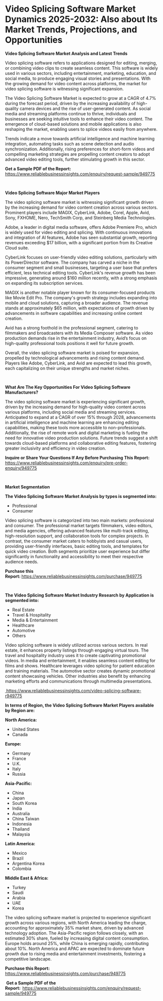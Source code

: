 <p><h1>Video Splicing Software Market Dynamics 2025-2032: Also about Its Market Trends, Projections, and Opportunities</h1></p><p><strong>Video Splicing Software Market Analysis and Latest Trends</strong></p>
<p><p>Video splicing software refers to applications designed for editing, merging, or combining video clips to create seamless content. This software is widely used in various sectors, including entertainment, marketing, education, and social media, to produce engaging visual stories and presentations. With the growing demand for video content across platforms, the market for video splicing software is witnessing significant expansion.</p><p>The Video Splicing Software Market is expected to grow at a CAGR of 4.7% during the forecast period, driven by the increasing availability of high-quality camera devices and the rise of user-generated content. As social media and streaming platforms continue to thrive, individuals and businesses are seeking intuitive tools to enhance their video content. The emergence of cloud-based solutions and mobile applications is also reshaping the market, enabling users to splice videos easily from anywhere.</p><p>Trends indicate a move towards artificial intelligence and machine learning integration, automating tasks such as scene detection and audio synchronization. Additionally, rising preferences for short-form videos and compelling marketing strategies are propelling content creators to adopt advanced video editing tools, further stimulating growth in this sector.</p></p>
<p><strong>Get a Sample PDF of the Report:&nbsp;</strong> <a href="https://www.reliablebusinessinsights.com/enquiry/request-sample/949775?utm_campaign=1789&utm_medium=2&utm_source=Github&utm_content=ia&utm_term=16042025&utm_id=video-splicing-software">https://www.reliablebusinessinsights.com/enquiry/request-sample/949775</a></p>
<p>&nbsp;</p>
<p><strong>Video Splicing Software Major Market Players</strong></p>
<p><p>The video splicing software market is witnessing significant growth driven by the increasing demand for video content creation across various sectors. Prominent players include MAGIX, CyberLink, Adobe, Corel, Apple, Avid, Sony, FXHOME, Nero, TechSmith Corp, and Steinberg Media Technologies. </p><p>Adobe, a leader in digital media software, offers Adobe Premiere Pro, which is widely used for video editing and splicing. With continuous innovations and integration of AI features, Adobe has seen substantial growth, reporting revenues exceeding $17 billion, with a significant portion from its Creative Cloud suite.</p><p>CyberLink focuses on user-friendly video editing solutions, particularly with its PowerDirector software. The company has carved a niche in the consumer segment and small businesses, targeting a user base that prefers efficient, less technical editing tools. CyberLink's revenue growth has been impressive, generating around $160 million recently, with a strong emphasis on expanding its subscription services.</p><p>MAGIX is another notable player known for its consumer-focused products like Movie Edit Pro. The company's growth strategy includes expanding into mobile and cloud solutions, capturing a broader audience. The revenue stands at approximately $65 million, with expectations of growth driven by advancements in software capabilities and increasing online content creation.</p><p>Avid has a strong foothold in the professional segment, catering to filmmakers and broadcasters with its Media Composer software. As video production demands rise in the entertainment industry, Avid’s focus on high-quality professional tools positions it well for future growth. </p><p>Overall, the video splicing software market is poised for expansion, propelled by technological advancements and rising content demand. Players like Adobe, CyberLink, and Avid are expected to lead this growth, each capitalizing on their unique strengths and market niches.</p></p>
<p>&nbsp;</p>
<p><strong>What Are The Key Opportunities For Video Splicing Software Manufacturers?</strong></p>
<p><p>The video splicing software market is experiencing significant growth, driven by the increasing demand for high-quality video content across various platforms, including social media and streaming services. Anticipated to expand at a CAGR of over 15% through 2028, advancements in artificial intelligence and machine learning are enhancing editing capabilities, making these tools more accessible to non-professionals. Additionally, the rise of remote work and digital marketing is fueling the need for innovative video production solutions. Future trends suggest a shift towards cloud-based platforms and collaborative editing features, fostering greater inclusivity and efficiency in video creation.</p></p>
<p><strong>Inquire or Share Your Questions If Any Before Purchasing This Report:</strong> <a href="https://www.reliablebusinessinsights.com/enquiry/pre-order-enquiry/949775?utm_campaign=1789&utm_medium=2&utm_source=Github&utm_content=ia&utm_term=16042025&utm_id=video-splicing-software">https://www.reliablebusinessinsights.com/enquiry/pre-order-enquiry/949775</a></p>
<p>&nbsp;</p>
<p><strong>Market Segmentation</strong></p>
<p><strong>The Video Splicing Software Market Analysis by types is segmented into:</strong></p>
<p><ul><li>Professional</li><li>Consumer</li></ul></p>
<p><p>Video splicing software is categorized into two main markets: professional and consumer. The professional market targets filmmakers, video editors, and media agencies, offering advanced features like multi-track editing, high-resolution support, and collaboration tools for complex projects. In contrast, the consumer market caters to hobbyists and casual users, providing user-friendly interfaces, basic editing tools, and templates for quick video creation. Both segments prioritize user experience but differ significantly in functionality and accessibility to meet their respective audience needs.</p></p>
<p><strong>Purchase this Report:&nbsp;</strong><a href="https://www.reliablebusinessinsights.com/purchase/949775?utm_campaign=1789&utm_medium=2&utm_source=Github&utm_content=ia&utm_term=16042025&utm_id=video-splicing-software">https://www.reliablebusinessinsights.com/purchase/949775</a></p>
<p>&nbsp;</p>
<p><strong>The Video Splicing Software Market Industry Research by Application is segmented into:</strong></p>
<p><ul><li>Real Estate</li><li>Travel & Hospitality</li><li>Media & Entertainment</li><li>Healthcare</li><li>Automotive</li><li>Others</li></ul></p>
<p><p>Video splicing software is widely utilized across various sectors. In real estate, it enhances property listings through engaging virtual tours. The travel and hospitality industry uses it to create captivating promotional videos. In media and entertainment, it enables seamless content editing for films and shows. Healthcare leverages video splicing for patient education and training materials. The automotive sector creates dynamic promotional content showcasing vehicles. Other industries also benefit by enhancing marketing efforts and communications through multimedia presentations.</p></p>
<p><a href="https://www.reliablebusinessinsights.com/video-splicing-software-r949775?utm_campaign=1789&utm_medium=2&utm_source=Github&utm_content=ia&utm_term=16042025&utm_id=video-splicing-software">&nbsp;https://www.reliablebusinessinsights.com/video-splicing-software-r949775</a></p>
<p><strong>In terms of Region, the Video Splicing Software Market Players available by Region are:</strong></p>
<p>
    <p> <strong> North America: </strong>
        <ul>
            <li>United States</li>
            <li>Canada</li>
        </ul>
        </p> 
    <p> <strong> Europe: </strong>
        <ul>
            <li>Germany</li>
            <li>France</li>
            <li>U.K.</li>
            <li>Italy</li>
            <li>Russia</li>
        </ul>
        </p> 
    <p> <strong> Asia-Pacific: </strong>
        <ul>
            <li>China</li>
            <li>Japan</li>
            <li>South Korea</li>
            <li>India</li>
            <li>Australia</li>
            <li>China Taiwan</li>
            <li>Indonesia</li>
            <li>Thailand</li>
            <li>Malaysia</li>
        </ul>
        </p> 
    <p> <strong> Latin America: </strong>
        <ul>
            <li>Mexico</li>
            <li>Brazil</li>
            <li>Argentina Korea</li>
            <li>Colombia</li>
        </ul>
        </p> 
    <p> <strong> Middle East & Africa: </strong>
        <ul>
            <li>Turkey</li>
            <li>Saudi</li>
            <li>Arabia</li>
            <li>UAE</li>
            <li>Korea</li>
        </ul>
    </p>
    </p>
<p><p>The video splicing software market is projected to experience significant growth across various regions, with North America leading the charge, accounting for approximately 35% market share, driven by advanced technology adoption. The Asia-Pacific region follows closely, with an estimated 30% share, fueled by increasing digital content consumption. Europe holds around 25%, while China is emerging rapidly, contributing about 10%. North America and APAC are expected to dominate future growth due to rising media and entertainment investments, fostering a competitive landscape.</p></p>
<p><strong>Purchase this Report: </strong><a href="https://www.reliablebusinessinsights.com/purchase/949775?utm_campaign=1789&utm_medium=2&utm_source=Github&utm_content=ia&utm_term=16042025&utm_id=video-splicing-software">https://www.reliablebusinessinsights.com/purchase/949775</a></p>
<p>&nbsp;<strong>Get a Sample PDF of the Report:&nbsp;&nbsp;</strong><a href="https://www.reliablebusinessinsights.com/enquiry/request-sample/949775?utm_campaign=1789&utm_medium=2&utm_source=Github&utm_content=ia&utm_term=16042025&utm_id=video-splicing-software">https://www.reliablebusinessinsights.com/enquiry/request-sample/949775</a></p>
<p><strong></strong></p>
<p><p></p><p></p><p></p></p>